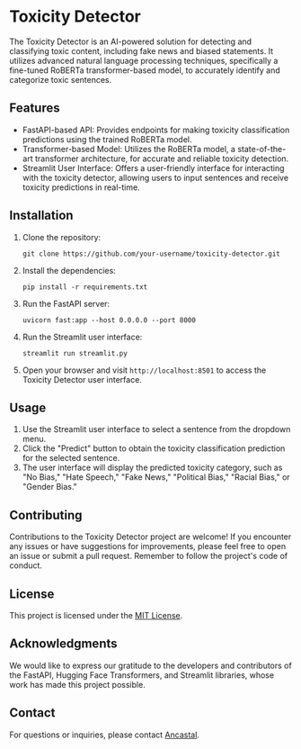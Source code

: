 # Toxicity Detector

The Toxicity Detector is an AI-powered solution for detecting and 
classifying toxic content, including fake news and biased statements. It 
utilizes advanced natural language processing techniques, specifically a 
fine-tuned RoBERTa transformer-based model, to accurately identify and 
categorize toxic sentences.

## Features

- FastAPI-based API: Provides endpoints for making toxicity classification 
predictions using the trained RoBERTa model.
- Transformer-based Model: Utilizes the RoBERTa model, a state-of-the-art 
transformer architecture, for accurate and reliable toxicity detection.
- Streamlit User Interface: Offers a user-friendly interface for 
interacting with the toxicity detector, allowing users to input sentences 
and receive toxicity predictions in real-time.

## Installation

1. Clone the repository:

   ```shell
   git clone https://github.com/your-username/toxicity-detector.git
   ```

2. Install the dependencies:

   ```shell
   pip install -r requirements.txt
   ```

3. Run the FastAPI server:

   ```shell
   uvicorn fast:app --host 0.0.0.0 --port 8000
   ```

4. Run the Streamlit user interface:

   ```shell
   streamlit run streamlit.py
   ```

5. Open your browser and visit `http://localhost:8501` to access the 
Toxicity Detector user interface.

## Usage

1. Use the Streamlit user interface to select a sentence from the dropdown 
menu.
2. Click the "Predict" button to obtain the toxicity classification 
prediction for the selected sentence.
3. The user interface will display the predicted toxicity category, such 
as "No Bias," "Hate Speech," "Fake News," "Political Bias," "Racial Bias," 
or "Gender Bias."

## Contributing

Contributions to the Toxicity Detector project are welcome! If you 
encounter any issues or have suggestions for improvements, please feel 
free to open an issue or submit a pull request. Remember to follow the 
project's code of conduct.

## License

This project is licensed under the [MIT License](LICENSE).

## Acknowledgments

We would like to express our gratitude to the developers and contributors 
of the FastAPI, Hugging Face Transformers, and Streamlit libraries, whose 
work has made this project possible.

## Contact

For questions or inquiries, please contact 
[Ancastal](mailto:ancastal@outlook.it).
```

